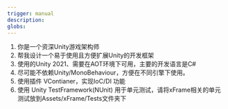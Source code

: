 ```yaml
---
trigger: manual
description: 
globs: 
---
```


1. 你是一个资深Unity游戏架构师
2. 帮我设计一个易于使用且方便扩展Unity的开发框架
3. 使用的Unity 2021、需要在AOT环境下可用，主要的开发语言是C#
4. 尽可能不依赖Unity/MonoBehaviour，方便在不同引擎下使用。
5. 使用插件 VContianer，实现IoC/DI 功能
6. 使用 Unity TestFramework(NUnit) 用于单元测试，请将xFrame相关的单元测试放到Assets/xFrame/Tests文件夹下